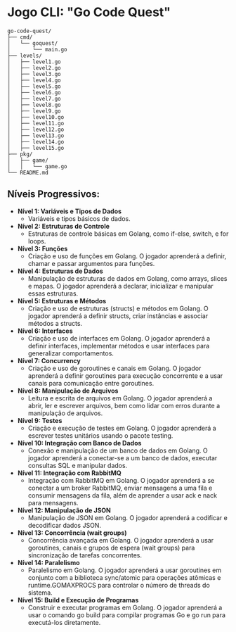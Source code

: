 # Jogo CLI: "Go Code Quest"

````plaintext
go-code-quest/
├── cmd/
│   └── goquest/
│       └── main.go
├── levels/
│   ├── level1.go
│   ├── level2.go
│   ├── level3.go
│   ├── level4.go
│   ├── level5.go
│   ├── level6.go
│   ├── level7.go
│   ├── level8.go
│   ├── level9.go
│   ├── level10.go
│   ├── level11.go
│   ├── level12.go
│   ├── level13.go
│   ├── level14.go
│   ├── level15.go
├── pkg/
│   ├── game/
│   │   └── game.go
└── README.md
````

## Níveis Progressivos:
- **Nível 1: Variáveis e Tipos de Dados**
  - Variáveis e tipos básicos de dados.
- **Nível 2: Estruturas de Controle**
  - Estruturas de controle básicas em Golang, como if-else, switch, e for loops.
- **Nível 3: Funções**
  - Criação e uso de funções em Golang. O jogador aprenderá a definir, chamar e passar argumentos para funções.
- **Nível 4: Estruturas de Dados**
  - Manipulação de estruturas de dados em Golang, como arrays, slices e mapas. O jogador aprenderá a declarar, inicializar e manipular essas estruturas.
- **Nível 5: Estruturas e Métodos**
  - Criação e uso de estruturas (structs) e métodos em Golang. O jogador aprenderá a definir structs, criar instâncias e associar métodos a structs.
- **Nível 6: Interfaces**
  - Criação e uso de interfaces em Golang. O jogador aprenderá a definir interfaces, implementar métodos e usar interfaces para generalizar comportamentos.
- **Nível 7: Concurrency**
  - Criação e uso de goroutines e canais em Golang. O jogador aprenderá a definir goroutines para execução concorrente e a usar canais para comunicação entre goroutines.
- **Nível 8: Manipulação de Arquivos**
  - Leitura e escrita de arquivos em Golang. O jogador aprenderá a abrir, ler e escrever arquivos, bem como lidar com erros durante a manipulação de arquivos.
- **Nível 9: Testes**
  - Criação e execução de testes em Golang. O jogador aprenderá a escrever testes unitários usando o pacote testing.
- **Nível 10: Integração com Banco de Dados**
  - Conexão e manipulação de um banco de dados em Golang. O jogador aprenderá a conectar-se a um banco de dados, executar consultas SQL e manipular dados.
- **Nível 11: Integração com RabbitMQ**
  - Integração com RabbitMQ em Golang. O jogador aprenderá a se conectar a um broker RabbitMQ, enviar mensagens a uma fila e consumir mensagens da fila, além de aprender a usar ack e nack para mensagens.
- **Nível 12: Manipulação de JSON**
  - Manipulação de JSON em Golang. O jogador aprenderá a codificar e decodificar dados JSON.
- **Nível 13: Concorrência (wait groups)**
  - Concorrência avançada em Golang. O jogador aprenderá a usar goroutines, canais e grupos de espera (wait groups) para sincronização de tarefas concorrentes.
- **Nível 14: Paralelismo**
  - Paralelismo em Golang. O jogador aprenderá a usar goroutines em conjunto com a biblioteca sync/atomic para operações atômicas e runtime.GOMAXPROCS para controlar o número de threads do sistema.
- **Nível 15: Build e Execução de Programas**
  - Construir e executar programas em Golang. O jogador aprenderá a usar o comando go build para compilar programas Go e go run para executá-los diretamente.
